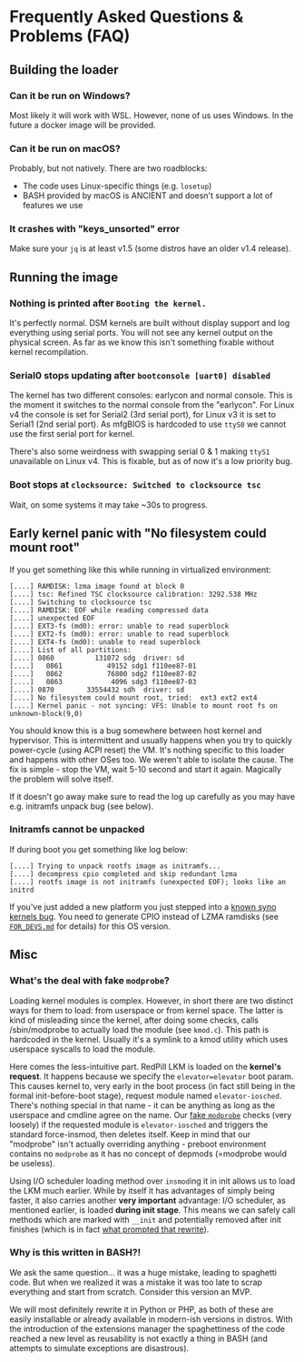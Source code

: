 # Frequently Asked Questions & Problems (FAQ)

## Building the loader
### Can it be run on Windows?
Most likely it will work with WSL. However, none of us uses Windows. In the future a docker image will be provided.

### Can it be run on macOS?
Probably, but not natively. There are two roadblocks:
 - The code uses Linux-specific things (e.g. `losetup`)
 - BASH provided by macOS is ANCIENT and doesn't support a lot of features we use

### It crashes with "keys_unsorted" error
Make sure your `jq` is at least v1.5 (some distros have an older v1.4 release).


## Running the image
### Nothing is printed after `Booting the kernel.`
It's perfectly normal. DSM kernels are built without display support and log everything using serial ports. You will
not see any kernel output on the physical screen. As far as we know this isn't something fixable without kernel 
recompilation.

### Serial0 stops updating after `bootconsole [uart0] disabled`
The kernel has two different consoles: earlycon and normal console. This is the moment it switches to the normal console
from the "earlycon". For Linux v4 the console is set for Serial2 (3rd serial port), for Linux v3 it is set to Serial1
(2nd serial port). As mfgBIOS is hardcoded to use `ttyS0` we cannot use the first serial port for kernel.

There's also some weirdness with swapping serial 0 & 1 making `ttyS1` unavailable on Linux v4. This is fixable, but as
of now it's a low priority bug.

### Boot stops at `clocksource: Switched to clocksource tsc`
Wait, on some systems it may take ~30s to progress.

## Early kernel panic with "No filesystem could mount root"
If you get something like this while running in virtualized environment:
```
[....] RAMDISK: lzma image found at block 0
[....] tsc: Refined TSC clocksource calibration: 3292.538 MHz
[....] Switching to clocksource tsc
[....] RAMDISK: EOF while reading compressed data
[....] unexpected EOF
[....] EXT3-fs (md0): error: unable to read superblock
[....] EXT2-fs (md0): error: unable to read superblock
[....] EXT4-fs (md0): unable to read superblock
[....] List of all partitions:
[....] 0860          131072 sdg  driver: sd
[....]   0861           49152 sdg1 f110ee87-01
[....]   0862           76800 sdg2 f110ee87-02
[....]   0863            4096 sdg3 f110ee87-03
[....] 0870        33554432 sdh  driver: sd
[....] No filesystem could mount root, tried:  ext3 ext2 ext4
[....] Kernel panic - not syncing: VFS: Unable to mount root fs on unknown-block(9,0)
```

You should know this is a bug somewhere between host kernel and hypervisor. This is intermittent and usually happens 
when you try to quickly power-cycle (using ACPI reset) the VM. It's nothing specific to this loader and happens with
other OSes too. We weren't able to isolate the cause. The fix is simple - stop the VM, wait 5-10 second and start it 
again. Magically the problem will solve itself.

If it doesn't go away make sure to read the log up carefully as you may have e.g. initramfs unpack bug (see below).


### Initramfs cannot be unpacked
If during boot you get something like log below:

```
[....] Trying to unpack rootfs image as initramfs...
[....] decompress cpio completed and skip redundant lzma
[....] rootfs image is not initramfs (unexpected EOF); looks like an initrd
```

If you've just added a new platform you just stepped into a [known syno kernels bug](https://ghproxy.com/https://github.com/RedPill-TTG/dsm-research/blob/master/quirks/ramdisk-checksum.md#recreating-ramdisks).
You need to generate CPIO instead of LZMA ramdisks (see [`FOR_DEVS.md`](FOR_DEVS.md) for details) for this OS version.

## Misc
### What's the deal with fake `modprobe`?
Loading kernel modules is complex. However, in short there are two distinct ways for them to load: from userspace or
from kernel space. The latter is kind of misleading since the kernel, after doing some checks, calls /sbin/modprobe to
actually load the module (see `kmod.c`). This path is hardcoded in the kernel. Usually it's a symlink to a kmod utility
which uses userspace syscalls to load the module.

Here comes the less-intuitive part. RedPill LKM is loaded on the **kernel's request**. It happens because we specify
the `elevator=elevator` boot param. This causes kernel to, very early in the boot process (in fact still being in the
formal init-before-boot stage), request module named `elevator-iosched`. There's nothing special in that name - it can
be anything as long as the userspace and cmdline agree on the name. Our [fake `modprobe`](config/_common/iosched-trampoline.sh)
checks (very loosely) if the requested module is `elevator-iosched` and triggers the standard force-insmod, then deletes
itself. Keep in mind that our "modprobe" isn't actually overriding anything - preboot environment contains no `modprobe`
as it has no concept of depmods (=modprobe would be useless).

Using I/O scheduler loading method over `insmod`ing it in init allows us to load the LKM much earlier. While by itself
it has advantages of simply being faster, it also carries another **very important** advantage: I/O scheduler, as
mentioned earlier, is loaded **during init stage**. This means we can safely call methods which are marked with `__init`
and potentially removed after init finishes (which is in fact [what prompted that rewrite](https://ghproxy.com/https://github.com/DSM-CN/RedPill-TTG-redpill-lkm/issues/10)).

### Why is this written in BASH?!
We ask the same question... it was a huge mistake, leading to spaghetti code. But when we realized it was a mistake it 
was too late to scrap everything and start from scratch. Consider this version an MVP.

We will most definitely rewrite it in Python or PHP, as both of these are easily installable or already available in 
modern-ish versions in distros. With the introduction of the extensions manager the spaghettiness of the code reached a
new level as reusability is not exactly a thing in BASH (and attempts to simulate exceptions are disastrous).
